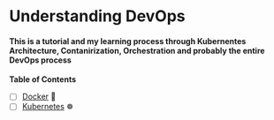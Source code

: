 # Understanding DevOps

#### This is a tutorial and my learning process through Kubernentes Architecture, Contanirization, Orchestration and probably the entire DevOps process


**Table of Contents**

- [ ] [Docker](./docs/docker.md) 🐳
- [ ] [Kubernetes](./docs/k8s.md) ☸️
<!-- - 3. [](./docs.k8s.md) -->


